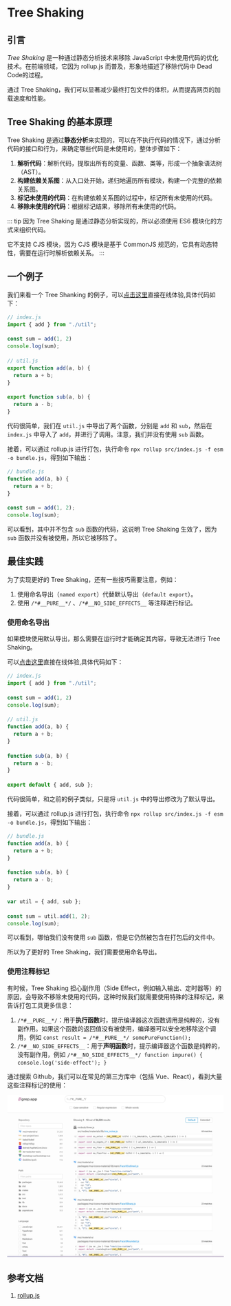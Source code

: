 # Tree Shaking

## 引言

*Tree Shaking* 是一种通过静态分析技术来移除 JavaScript 中未使用代码的优化技术。在前端领域，它因为 rollup.js 而普及，形象地描述了移除代码中 Dead Code的过程。

通过 Tree Shaking，我们可以显著减少最终打包文件的体积，从而提高网页的加载速度和性能。

## Tree Shaking 的基本原理

Tree Shaking 是通过**静态分析**来实现的，可以在不执行代码的情况下，通过分析代码的接口和行为，来确定哪些代码是未使用的，整体步骤如下：

1. **解析代码**：解析代码，提取出所有的变量、函数、类等，形成一个抽象语法树（AST）。
2. **构建依赖关系图**：从入口处开始，递归地遍历所有模块，构建一个完整的依赖关系图。
3. **标记未使用的代码**：在构建依赖关系图的过程中，标记所有未使用的代码。
4. **移除未使用的代码**：根据标记结果，移除所有未使用的代码。

::: tip
因为 Tree Shaking 是通过静态分析实现的，所以必须使用 ES6 模块化的方式来组织代码。

它不支持 CJS 模块，因为 CJS 模块是基于 CommonJS 规范的，它具有动态特性，需要在运行时解析依赖关系。
:::

## 一个例子

我们来看一个 Tree Shanking 的例子，可以[点击这里](https://github.stackblitz.com/elvinn/tree-shaking-demo)直接在线体验,具体代码如下：

```js
// index.js
import { add } from "./util";

const sum = add(1, 2)
console.log(sum);

// util.js
export function add(a, b) {
  return a + b;
}

export function sub(a, b) {
  return a - b;
}
```

代码很简单，我们在 `util.js` 中导出了两个函数，分别是 `add` 和 `sub`，然后在 `index.js` 中导入了 `add`，并进行了调用。注意，我们并没有使用 `sub` 函数。

接着，可以通过 rollup.js 进行打包，执行命令 `npx rollup src/index.js -f esm -o bundle.js`，得到如下输出：

``` js
// bundle.js
function add(a, b) {
  return a + b;
}

const sum = add(1, 2);
console.log(sum);
```

可以看到，其中并不包含 `sub` 函数的代码，这说明 Tree Shaking 生效了，因为 `sub` 函数并没有被使用，所以它被移除了。


## 最佳实践

为了实现更好的 Tree Shaking，还有一些技巧需要注意，例如：

1. 使用命名导出（`named export`）代替默认导出（`default export`）。
2. 使用 `/*#__PURE__*/` 、`/*#__NO_SIDE_EFFECTS__` 等注释进行标记。

### 使用命名导出

如果模块使用默认导出，那么需要在运行时才能确定其内容，导致无法进行 Tree Shaking。

可以[点击这里](https://github.stackblitz.com/elvinn/tree-shaking-default-export-demo)直接在线体验,具体代码如下：

```js
// index.js
import { add } from "./util";

const sum = add(1, 2)
console.log(sum);

// util.js
function add(a, b) {
  return a + b;
}

function sub(a, b) {
  return a - b;
}

export default { add, sub };
```

代码很简单，和之前的例子类似，只是将 `util.js` 中的导出修改为了默认导出。

接着，可以通过 rollup.js 进行打包，执行命令 `npx rollup src/index.js -f esm -o bundle.js`，得到如下输出：

``` js
// bundle.js
function add(a, b) {
  return a + b;
}

function sub(a, b) {
  return a - b;
}

var util = { add, sub };

const sum = util.add(1, 2);
console.log(sum);
```

可以看到，哪怕我们没有使用 `sub` 函数，但是它仍然被包含在打包后的文件中。

所以为了更好的 Tree Shaking，我们需要使用命名导出。

### 使用注释标记

有时候，Tree Shaking 担心副作用（Side Effect，例如输入输出、定时器等）的原因，会导致不移除未使用的代码，这种时候我们就需要使用特殊的注释标记，来告诉打包工具更多信息：

1. `/*#__PURE__*/`：用于**执行函数**时，提示编译器这次函数调用是纯粹的，没有副作用。如果这个函数的返回值没有被使用，编译器可以安全地移除这个调用，例如 `const result = /*#__PURE__*/ somePureFunction();`
2. `/*#__NO_SIDE_EFFECTS__`：用于**声明函数**时，提示编译器这个函数是纯粹的，没有副作用，例如 `/*#__NO_SIDE_EFFECTS__*/ function impure() { console.log('side-effect'); }`

通过搜索 Github，我们可以在常见的第三方库中（包括 Vue、React），看到大量这些注释标记的使用：

![代码搜索截图](./public//tree-shaking-pure.jpg)

## 参考文档

1. [rollup.js](https://rollupjs.org/configuration-options/#pure)

<Vssue title="Tree Shaking" />
